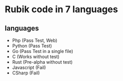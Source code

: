 # Rubik code in 7 languages

## languages

* Php (Pass Test, Web)
* Python (Pass Test)
* Go (Pass Test in a single file)
* C (Works without test)
* Rust (Pre-alpha without test)
* Javascript (Fail)
* CSharp (Fail)
